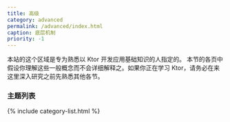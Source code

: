 ```yaml
---
title: 高级
category: advanced
permalink: /advanced/index.html
caption: 底层机制
priority: -1
---
```


本站的这个区域是专为熟悉以 Ktor 开发应用基础知识的人指定的。
本节的各页中假设你理解这些一般概念而不会<!--
-->详细解释之。如果你正在学习 Ktor，请务必在来这里深入研究之前先熟悉其他各节。

### 主题列表

{% include category-list.html %}


